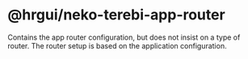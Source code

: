 # @hrgui/neko-terebi-app-router

Contains the app router configuration, but does not insist on a type of router.
The router setup is based on the application configuration.
